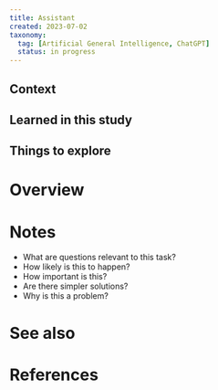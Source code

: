 ```yaml
---
title: Assistant
created: 2023-07-02
taxonomy:
  tag: [Artificial General Intelligence, ChatGPT]
  status: in progress
---
```


## Context

## Learned in this study


## Things to explore

# Overview

# Notes
* What are questions relevant to this task?
* How likely is this to happen?
* How important is this?
* Are there simpler solutions?
* Why is this a problem?

# See also

# References
